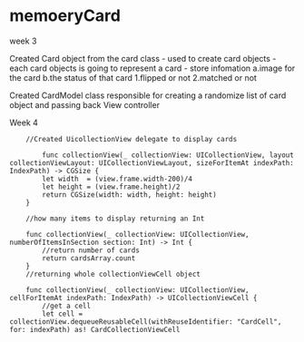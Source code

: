 # memoeryCard
week 3

Created Card object from the card class
    - used  to create card objects
    - each card objects is going to represent a card
    - store infomation 
            a.image for the card
            b.the status of that card
                1.flipped or not
                2.matched or not 
            
Created CardModel class
    responsible for creating a randomize list of card object and passing back
View controller


Week 4
```
    //Created UicollectionView delegate to display cards
    
        func collectionView(_ collectionView: UICollectionView, layout collectionViewLayout: UICollectionViewLayout, sizeForItemAt indexPath: IndexPath) -> CGSize {
        let width  = (view.frame.width-200)/4
        let height = (view.frame.height)/2
        return CGSize(width: width, height: height)
    }

    //how many items to display returning an Int
    
    func collectionView(_ collectionView: UICollectionView, numberOfItemsInSection section: Int) -> Int {
        //return number of cards
        return cardsArray.count
    }
    //returning whole collectionViewCell object
    
    func collectionView(_ collectionView: UICollectionView, cellForItemAt indexPath: IndexPath) -> UICollectionViewCell {
        //get a cell
        let cell = collectionView.dequeueReusableCell(withReuseIdentifier: "CardCell", for: indexPath) as! CardCollectionViewCell
```

